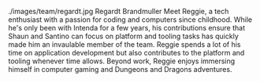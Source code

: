 ./images/team/regardt.jpg
Regardt Brandmuller
Meet Reggie, a tech enthusiast with a passion for coding and computers since childhood. While he's only been with Intenda for a few years, his contributions ensure that Shaun and Santino can focus on platform and tooling tasks has quickly made him an invaulable member of the team. Reggie spends a lot of his time on application development but also contributes to the platform and tooling whenever time allows. Beyond work, Reggie enjoys immersing himself in computer gaming and Dungeons and Dragons adventures.
